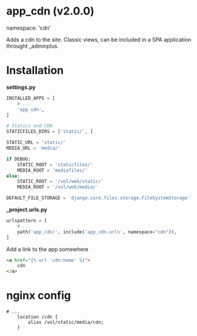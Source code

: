 # app_cdn (v2.0.0)
namespace: 'cdn'

Adds a cdn to the site. Classic views, can be included in a SPA application throught _adminplus.

# Installation

**settings.py**
```python
INSTALLED_APPS = [
    # ...
    'app_cdn',
]

# Statics and CDN
STATICFILES_DIRS = ['static/', ]

STATIC_URL = 'static/'
MEDIA_URL = 'media/'

if DEBUG:
    STATIC_ROOT = 'staticfiles/'
    MEDIA_ROOT = 'mediafiles/'
else:
    STATIC_ROOT = '/vol/web/static/'
    MEDIA_ROOT = '/vol/web/media/'

DEFAULT_FILE_STORAGE = 'django.core.files.storage.FileSystemStorage'

```

**_project.urls.py**
```python
urlspattern = [
    # ...
    path('app_cdn/', include('app_cdn.urls', namespace="cdn")),
]
```

Add a link to the app somewhere

```html
<a href="{% url 'cdn:home' %}">
    cdn
</a>
```

# nginx config
```
# ...
    location /cdn {
        alias /vol/static/media/cdn;
    }
```
